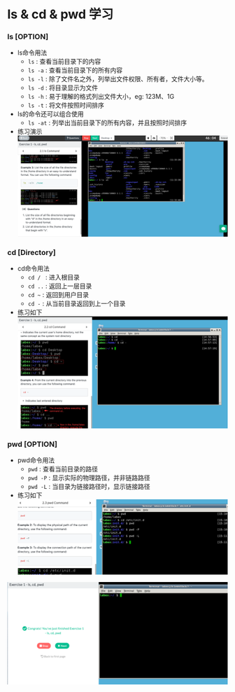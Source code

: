 # ls & cd & pwd 学习

### ls [OPTION]
* ls命令用法
  * ```ls``` : 查看当前目录下的内容
  * ```ls -a``` : 查看当前目录下的所有内容
  * ```ls -l``` : 除了文件名之外，列举出文件权限、所有者，文件大小等。
  * ```ls -d``` : 将目录显示为文件
  * ```ls -h``` : 易于理解的格式列出文件大小，eg: 123M、1G
  * ```ls -t``` : 将文件按照时间排序
* ls的命令还可以组合使用
  * ```ls -at``` : 列举出当前目录下的所有内容，并且按照时间排序
* 练习演示
  ![ls命令练习](images/ls_exercise.png)

### cd [Directory]
* cd命令用法
  * ```cd / ``` : 进入根目录
  * ```cd ..``` : 返回上一层目录
  * ```cd ~```  : 返回到用户目录
  * ```cd -```  : 从当前目录返回到上一个目录
* 练习如下
  ![cd命令练习](images/cd_exercise.png)

### pwd [OPTION]
* pwd命令用法
  * ```pwd```    : 查看当前目录的路径
  * ```pwd -P``` : 显示实际的物理路径，并非链路路径
  * ```pwd -L``` : 当目录为链接路径时，显示链接路径
* 练习如下
  ![pwd命令练习](images/pwd_exercise.jpg)

![练习完成](images/ls_cd_pwd_complete.png)
